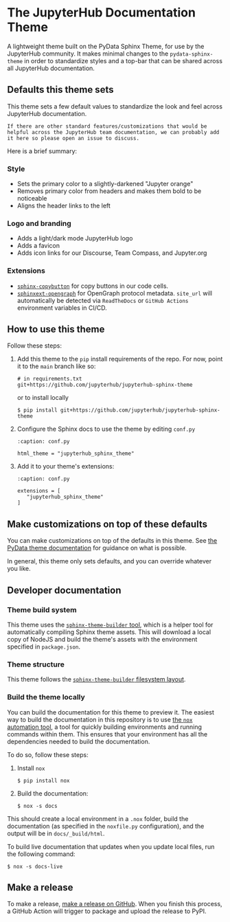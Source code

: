 # The JupyterHub Documentation Theme

A lightweight theme built on the PyData Sphinx Theme, for use by the JupyterHub community.
It makes minimal changes to the `pydata-sphinx-theme` in order to standardize styles and a top-bar that can be shared across all JupyterHub documentation.

## Defaults this theme sets

This theme sets a few default values to standardize the look and feel across JupyterHub documentation.

```{note}
If there are other standard features/customizations that would be helpful across the JupyterHub team documentation, we can probably add it here so please open an issue to discuss.
```

Here is a brief summary:

### Style

- Sets the primary color to a slightly-darkened "Jupyter orange"
- Removes primary color from headers and makes them bold to be noticeable
- Aligns the header links to the left

### Logo and branding

- Adds a light/dark mode JupyterHub logo
- Adds a favicon
- Adds icon links for our Discourse, Team Compass, and Jupyter.org

### Extensions

- [`sphinx-copybutton`](https://sphinx-copybutton.readthedocs.io/) for copy buttons in our code cells.
- [`sphinxext-opengraph`](https://sphinxext-opengraph.readthedocs.io/en/latest/) for OpenGraph protocol metadata. `site_url` will automatically be detected via `ReadTheDocs` or `GitHub Actions` environment variables in CI/CD.

## How to use this theme

Follow these steps:

1. Add this theme to the `pip` install requirements of the repo.
   For now, point it to the `main` branch like so:

   ```
   # in requirements.txt
   git+https://github.com/jupyterhub/jupyterhub-sphinx-theme
   ```
  
   or to install locally
  
   ```console
   $ pip install git+https://github.com/jupyterhub/jupyterhub-sphinx-theme
   ```
2. Configure the Sphinx docs to use the theme by editing `conf.py`

   ```{code-block} python
   :caption: conf.py
   
   html_theme = "jupyterhub_sphinx_theme"
   ```
3. Add it to your theme's extensions:

   ```{code-block} python
   :caption: conf.py
   
   extensions = [
      "jupyterhub_sphinx_theme"
   ]
   ```

## Make customizations on top of these defaults

You can make customizations on top of the defaults in this theme.
See [the PyData theme documentation](https://pydata-sphinx-theme.readthedocs.io/) for guidance on what is possible.

In general, this theme only sets defaults, and you can override whatever you like.

## Developer documentation

### Theme build system

This theme uses the [`sphinx-theme-builder` tool](https://github.com/pradyunsg/sphinx-theme-builder), which is a helper tool for automatically compiling Sphinx theme assets.
This will download a local copy of NodeJS and build the theme's assets with the environment specified in `package.json`.

### Theme structure

This theme follows the [`sphinx-theme-builder` filesystem layout](https://sphinx-theme-builder.readthedocs.io/en/latest/reference/filesystem-layout/).

### Build the theme locally

You can build the documentation for this theme to preview it.
The easiest way to build the documentation in this repository is to use [the `nox` automation tool](https://nox.thea.codes/), a tool for quickly building environments and running commands within them.
This ensures that your environment has all the dependencies needed to build the documentation.

To do so, follow these steps:

1. Install `nox`

   ```console
   $ pip install nox
   ```
2. Build the documentation:

   ```console
   $ nox -s docs
   ```

This should create a local environment in a `.nox` folder, build the documentation (as specified in the `noxfile.py` configuration), and the output will be in `docs/_build/html`.

To build live documentation that updates when you update local files, run the following command:

```console
$ nox -s docs-live
```

## Make a release

To make a release, [make a release on GitHub](https://github.com/jupyterhub/jupyterhub-sphinx-theme/releases).
When you finish this process, a GitHub Action will trigger to package and upload the release to PyPI.

